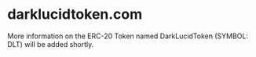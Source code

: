 # darklucidtoken.com

More information on the ERC-20 Token named DarkLucidToken (SYMBOL: DLT) will be added shortly.
